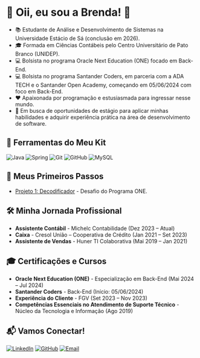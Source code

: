 # 🌟 Oii, eu sou a Brenda! 🌟

- 📚 Estudante de Análise e Desenvolvimento de Sistemas na Universidade Estácio de Sá (conclusão em 2026).
- 🎓 Formada em Ciências Contábeis pelo Centro Universitário de Pato Branco (UNIDEP).
- 💻 Bolsista no programa Oracle Next Education (ONE) focado em Back-End.
- 💻 Bolsista no programa Santander Coders, em parceria com a ADA TECH e o Santander Open Academy, começando em 05/06/2024 com foco em Back-End.
- ❤️ Apaixonada por programação e estusiasmada para ingressar nesse mundo.
- 🌱 Em busca de oportunidades de estágio para aplicar minhas habilidades e adquirir experiência prática na área de desenvolvimento de software.

## 🔧 Ferramentas do Meu Kit
![Java](https://img.shields.io/badge/Java-ED8B00?style=for-the-badge&logo=java&logoColor=white)
![Spring](https://img.shields.io/badge/Spring-6DB33F?style=for-the-badge&logo=spring&logoColor=white)
![Git](https://img.shields.io/badge/Git-F05032?style=for-the-badge&logo=git&logoColor=white)
![GitHub](https://img.shields.io/badge/GitHub-100000?style=for-the-badge&logo=github&logoColor=white)
![MySQL](https://img.shields.io/badge/MySQL-00000F?style=for-the-badge&logo=mysql&logoColor=white)

## 🚀 Meus Primeiros Passos
- [Projeto 1: Decodificador](https://github.com/Brnddpaula/decodificador) - Desafio do Programa ONE.

## 🛠️ Minha Jornada Profissional
- **Assistente Contábil** - Michelc Contabilidade (Dez 2023 – Atual)
- **Caixa** - Cresol União – Cooperativa de Crédito (Jan 2021 – Set 2023)
- **Assistente de Vendas** - Huner TI Colaborativa (Mai 2019 – Jan 2021)

## 🎓 Certificações e Cursos
- **Oracle Next Education (ONE)** - Especialização em Back-End (Mai 2024 – Jul 2024)
- **Santander Coders** - Back-End (Início: 05/06/2024)
- **Experiência do Cliente** - FGV (Set 2023 – Nov 2023)
- **Competências Essenciais no Atendimento de Suporte Técnico** - Núcleo da Tecnologia e Informação (Ago 2019)

## 📬 Vamos Conectar!
[![LinkedIn](https://img.shields.io/badge/LinkedIn-0A66C2?style=for-the-badge&logo=linkedin&logoColor=white)](https://www.linkedin.com/in/brnd-d-paula/)
[![GitHub](https://img.shields.io/badge/GitHub-100000?style=for-the-badge&logo=github&logoColor=white)](https://github.com/Brnddpaula)
[![Email](https://img.shields.io/badge/Email-D14836?style=for-the-badge&logo=gmail&logoColor=white)](mailto:brnd.dpaula@gmail.com)
